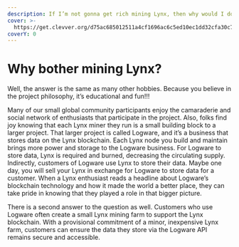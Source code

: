```yaml
---
description: If I’m not gonna get rich mining Lynx, then why would I do this?
cover: >-
  https://get.clevver.org/d75ac685012511a4cf1696ac6c5ed10ec1dd32cfa30c769aa35bc7563678f0b3.png
coverY: 0
---
```


# Why bother mining Lynx?

Well, the answer is the same as many other hobbies. Because you believe in the project philosophy, it’s educational and fun!!!&#x20;

Many of our small global community participants enjoy the camaraderie and social network of enthusiasts that participate in the project. Also, folks find joy knowing that each Lynx miner they run is a small building block to a larger project. That larger project is called Logware, and it’s a business that stores data on the Lynx blockchain. Each Lynx node you build and maintain brings more power and storage to the Logware business. For Logware to store data, Lynx is required and burned, decreasing the circulating supply. Indirectly, customers of Logware use Lynx to store their data. Maybe one day, you will sell your Lynx in exchange for Logware to store data for a customer. When a Lynx enthusiast reads a headline about Logware’s blockchain technology and how it made the world a better place, they can take pride in knowing that they played a role in that bigger picture.

There is a second answer to the question as well. Customers who use Logware often create a small Lynx mining farm to support the Lynx blockchain. With a provisional commitment of a minor, inexpensive Lynx farm, customers can ensure the data they store via the Logware API remains secure and accessible.
